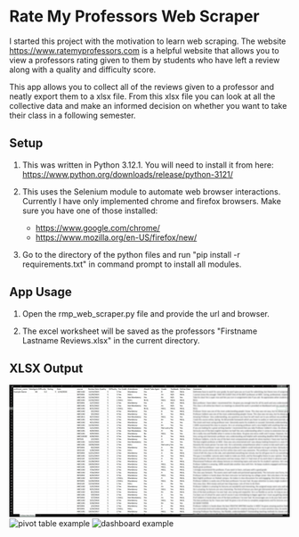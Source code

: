 # Rate My Professors Web Scraper 
I started this project with the motivation to learn web scraping. The website https://www.ratemyprofessors.com is a helpful website that allows you to view a professors rating given to them by students who have left a review along with a quality and difficulty score. 

This app allows you to collect all of the reviews given to a professor and neatly export them to a xlsx file. From this xlsx file you can look at all the collective data and make an informed decision on whether you want to take their class in a following semester.

## Setup

1) This was written in Python 3.12.1. You will need to install it from here: https://www.python.org/downloads/release/python-3121/

2) This uses the Selenium module to automate web browser interactions. Currently I have only implemented chrome and firefox browsers. Make sure you have one of those installed:
    - https://www.google.com/chrome/
    - https://www.mozilla.org/en-US/firefox/new/

2) Go to the directory of the python files and run "pip install -r requirements.txt" in command prompt to install all modules.

## App Usage

1) Open the rmp_web_scraper.py file and provide the url and browser.

2) The excel worksheet will be saved as the professors "Firstname Lastname Reviews.xlsx" in the current directory.

## XLSX Output

![csv example](/assets/images/csv_example.jpg?raw=true "csv example")
![pivot table example](/assets/images/pivot_table_example.jpg?raw=true "pivot table example")
![dashboard example](/assets/images/dashboard_example.jpg?raw=true "dashboard example")